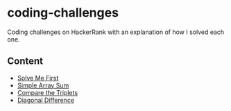 # coding-challenges
Coding challenges on HackerRank with an explanation of how I solved each one.

## Content
- [Solve Me First](https://github.com/jamesnixon197/coding-challenges/blob/main/challenges/solve-me-first)
- [Simple Array Sum](https://github.com/jamesnixon197/coding-challenges/blob/main/challenges/simple-array-sum)
- [Compare the Triplets](https://github.com/jamesnixon197/coding-challenges/blob/main/challenges/compare-the-triplets)
- [Diagonal Difference](https://github.com/jamesnixon197/coding-challenges/blob/main/challenges/diagonal-difference)
